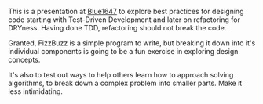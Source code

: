 This is a presentation at [Blue1647](www.blue1647.com) to explore best practices for designing code starting with Test-Driven Development and later on refactoring for DRYness. Having done TDD, refactoring should not break the code. 

Granted, FizzBuzz is a simple program to write, but breaking it down into it's individual components is going to be a fun exercise in exploring design concepts.

It's also to test out ways to help others learn how to approach solving algorithms, to break down a complex problem into smaller parts. Make it less intimidating.  
